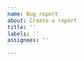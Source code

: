 ```yaml
---
name: Bug report
about: Create a report
title: ''
labels: ''
assignees: ''

---
```


<!--
PLEASE NOTE: this project is no longer supported or maintained by it's author. You may continue to submit your bug report, but please understand that I am unable to respond to most reports. Thanks and sorry.
-->
